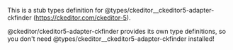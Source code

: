 This is a stub types definition for @types/ckeditor__ckeditor5-adapter-ckfinder (https://ckeditor.com/ckeditor-5).

@ckeditor/ckeditor5-adapter-ckfinder provides its own type definitions, so you don't need @types/ckeditor__ckeditor5-adapter-ckfinder installed!